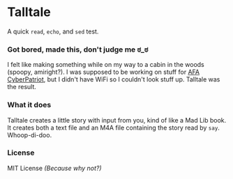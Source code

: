 # Talltale
A quick `read`, `echo`, and `sed` test.

### Got bored, made this, don't judge me ಠ_ಠ
I felt like making something while on my way to a cabin in the woods (spoopy, amiright?). I was supposed to be working on stuff for [AFA CyberPatriot](https://www.uscyberpatriot.org), but I didn't have WiFi so I couldn't look stuff up. Talltale was the result.

### What it does
Talltale creates a little story with input from you, kind of like a Mad Lib book. It creates both a text file and an M4A file containing the story read by `say`. Whoop-di-doo.

### License
MIT License
_(Because why not?)_
